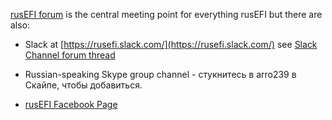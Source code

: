 
[rusEFI forum](https://rusefi.com/forum/) is the central meeting point for everything rusEFI but there are also:

- Slack at [https://rusefi.slack.com/](https://rusefi.slack.com/) see [Slack Channel forum thread](https://rusefi.com/forum/viewtopic.php?t=1198)

- Russian-speaking Skype group channel - стукнитесь в arro239 в Скайпе, чтобы добавиться.

- [rusEFI Facebook Page](https://www.facebook.com/rusEfiECU/)
